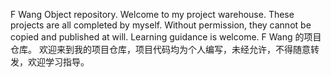 F Wang Object repository.
Welcome to my project warehouse. These projects are all completed by myself. Without permission, they cannot be copied and published at will. Learning guidance is welcome.
F Wang 的项目仓库。
欢迎来到我的项目仓库，项目代码均为个人编写，未经允许，不得随意转发，欢迎学习指导。
